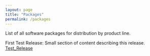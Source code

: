 ```yaml
---
layout: page
title: "Packages"
permalink: /packages
---
```

List of all software packages for distribution by product line.

First Test Release:
Small section of content describing this release.
[Test_Release](https://github.com/goldzwjl/skills-github-pages/releases/tag/Test_Release)
